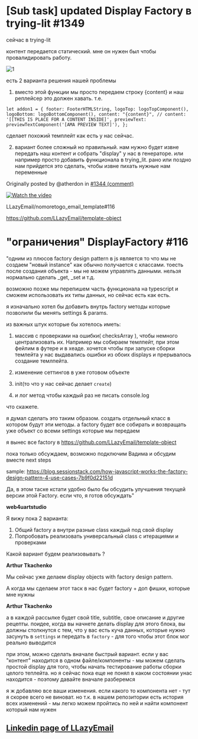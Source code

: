 # [Sub task] updated Display Factory в trying-lit #1349

сейчас в trying-lit

контент передается статический. мне он нужен был чтобы провалидировать работу.

![1](https://user-images.githubusercontent.com/1469198/180264523-d1f36cec-66c5-41f8-8152-02da6905296b.png "1")

есть 2 варианта решения нашей проблемы

1. вместо этой функции мы просто передаем строку {content} и наш реплейсер это должен хавать.
т.е.

`let addon1 = {
  footer: FooterHTMLString,
  logoTop: logoTopComponent(),
  logoBottom: logoBottomComponent(),
  content: "{content}",
  // content: '[[THIS IS PLACE FOR A CONTENT INSIDE]',
  previewText: previewTextComponent('[AMA PREVIEW TEXT]'),
};`

сделает похожий темплейт как есть у нас сейчас.

2. вариант более сложный но правильный. нам нужно будет извне передать наш контент и собрать "display" у нас в генераторе. или например просто добавить функционала в trying_lit.
рано или поздно нам прийдется это сделать, чтобы извне пихать нужные нам переменные

Originally posted by @atherdon in [#1344 (comment)](https://github.com/LLazyEmail/markdown-to-email/issues/1344#issuecomment-1191695447)

[![Watch the video](https://user-images.githubusercontent.com/1469198/180372109-d0e10db9-0765-4d20-9b93-a2993776ff8a.png)](https://user-images.githubusercontent.com/1469198/180372109-d0e10db9-0765-4d20-9b93-a2993776ff8a.mp4)

LLazyEmail/nomoretogo_email_template#116

https://github.com/LLazyEmail/template-object

# "ограничения" DisplayFactory #116


"одним из плюсов factory design pattern в js является то что мы не создаем "новый instance" как обычно получается с классами. тоесть после создания объекта - мы не можем управлять данными. нельзя нормально сделать _get, _set и т.д.

возможно позже мы перепишем часть функционала на typescript и сможем использовать их типы данных, но сейчас есть как есть.

я изначально хотел бы добавить внутрь factory методы которые позволили бы менять settings & params.

из важных штук которые бы хотелось иметь:

1. массив с проверками на ошибки( checksArray ), чтобы немного централизовать их.
Например мы собираем темлпейт, при этом фейлим в футере и в хеаде. хочется чтобы при запуске сборки темлейта у нас выдавались ошибки из обоих displays и прерывалось создание темлпейта.

2. изменение сеттингов в уже готовом объекте

3. init(то что у нас сейчас делает `create`)

4. и лог метод чтобы каждый раз не писать console.log

что скажете.

я думал сделать это таким образом. создать отдельный класс в котором будут эти методы. а factory будет все собирать и возвращать уже объект со всеми settings которые мы передаем

я вынес все factory в https://github.com/LLazyEmail/template-object

пока только обсуждаем, возможно подключим Вадима и обсудим вместе next steps

sample: https://blog.sessionstack.com/how-javascript-works-the-factory-design-pattern-4-use-cases-7b9f0d22151d

Да, в этом таске кстати удобно было бы обсудить улучшения текущей версии этой Factory.
если что, я готов обсуждать"


**web4uartstudio**

Я вижу пока 2 варианта:

1. Общий factory а внутри разные class каждый под свой display
2. Попробовать реализовать универсальный class с итерациями и проверками

Какой вариант будем реализовывать ?


**Arthur Tkachenko**

Мы сейчас уже делаем display objects with factory design pattern.

А когда мы сделаем этот таск в нас будет factory + доп фишки, которые мне
нужны




**Arthur Tkachenko**



а в каждой рассылке будет свой title, subtitle, свое описание и другие рецепты.
поидее, когда вы начнете делать display для этого блока, вы должны столкнутся с тем, что у вас есть куча данных, которые нужно засунуть в `settings` и передать в `factory` - для того чтобы этот блок мог реально выводится

при этом, можно сделать вначале быстрый вариант. если у вас "контент" находится в одном файле/компоненты - мы можем сделать простой display для того, чтобы начать тестирование работы сборки целого теплейта.
но я сейчас пока еще не понял в каком состоянии унас находится - поэтому давайте вначале разберемся

я ж добавляю все ваши изменения. если какого то компонента нет - тут я скорее всего не виноват.
но т.к. в нашем репозитории есть история всех изменений - мы легко можем пройтись по ней и найти компонент который нам нужен


## [Linkedin page of LLazyEmail](https://www.linkedin.com/company/llazyemail/)
